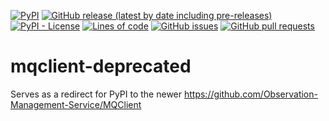 <!--- Top of README Badges (automated) --->
[![PyPI](https://img.shields.io/pypi/v/wipac-mqclient)](https://pypi.org/project/wipac-mqclient/) [![GitHub release (latest by date including pre-releases)](https://img.shields.io/github/v/release/WIPACrepo/mqclient-deprecated?include_prereleases)](https://github.com/WIPACrepo/mqclient-deprecated/) [![PyPI - License](https://img.shields.io/pypi/l/wipac-mqclient)](https://github.com/WIPACrepo/mqclient-deprecated/blob/main/LICENSE) [![Lines of code](https://img.shields.io/tokei/lines/github/WIPACrepo/mqclient-deprecated)](https://github.com/WIPACrepo/mqclient-deprecated/) [![GitHub issues](https://img.shields.io/github/issues/WIPACrepo/mqclient-deprecated)](https://github.com/WIPACrepo/mqclient-deprecated/issues?q=is%3Aissue+sort%3Aupdated-desc+is%3Aopen) [![GitHub pull requests](https://img.shields.io/github/issues-pr/WIPACrepo/mqclient-deprecated)](https://github.com/WIPACrepo/mqclient-deprecated/pulls?q=is%3Apr+sort%3Aupdated-desc+is%3Aopen) 
<!--- End of README Badges (automated) --->
# mqclient-deprecated
Serves as a redirect for PyPI to the newer https://github.com/Observation-Management-Service/MQClient

